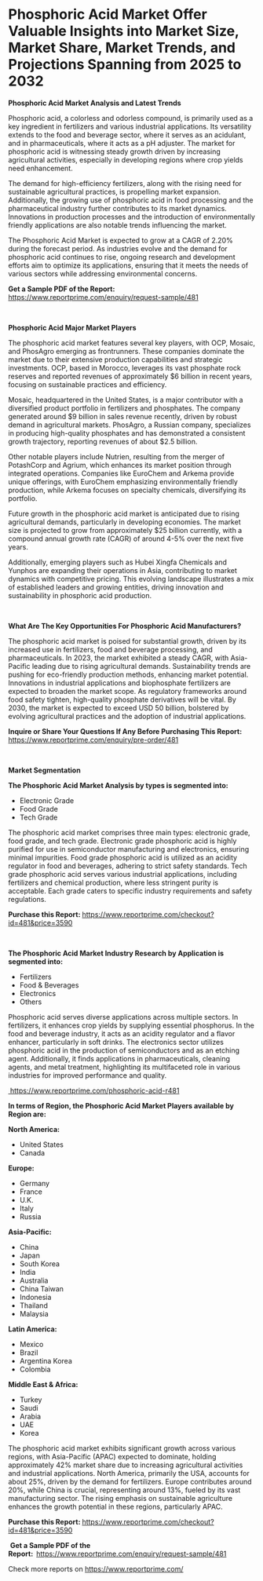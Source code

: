<p><h1>Phosphoric Acid Market Offer Valuable Insights into Market Size, Market Share, Market Trends, and Projections Spanning from 2025 to 2032</h1></p><p><strong>Phosphoric Acid Market Analysis and Latest Trends</strong></p>
<p><p>Phosphoric acid, a colorless and odorless compound, is primarily used as a key ingredient in fertilizers and various industrial applications. Its versatility extends to the food and beverage sector, where it serves as an acidulant, and in pharmaceuticals, where it acts as a pH adjuster. The market for phosphoric acid is witnessing steady growth driven by increasing agricultural activities, especially in developing regions where crop yields need enhancement. </p><p>The demand for high-efficiency fertilizers, along with the rising need for sustainable agricultural practices, is propelling market expansion. Additionally, the growing use of phosphoric acid in food processing and the pharmaceutical industry further contributes to its market dynamics. Innovations in production processes and the introduction of environmentally friendly applications are also notable trends influencing the market. </p><p>The Phosphoric Acid Market is expected to grow at a CAGR of 2.20% during the forecast period. As industries evolve and the demand for phosphoric acid continues to rise, ongoing research and development efforts aim to optimize its applications, ensuring that it meets the needs of various sectors while addressing environmental concerns.</p></p>
<p><strong>Get a Sample PDF of the Report:&nbsp;</strong> <a href="https://www.reportprime.com/enquiry/request-sample/481?utm_campaign=3295&utm_medium=2&utm_source=Github&utm_content=ia&utm_term=18032025&utm_id=phosphoric-acid">https://www.reportprime.com/enquiry/request-sample/481</a></p>
<p>&nbsp;</p>
<p><strong>Phosphoric Acid Major Market Players</strong></p>
<p><p>The phosphoric acid market features several key players, with OCP, Mosaic, and PhosAgro emerging as frontrunners. These companies dominate the market due to their extensive production capabilities and strategic investments. OCP, based in Morocco, leverages its vast phosphate rock reserves and reported revenues of approximately $6 billion in recent years, focusing on sustainable practices and efficiency.</p><p>Mosaic, headquartered in the United States, is a major contributor with a diversified product portfolio in fertilizers and phosphates. The company generated around $9 billion in sales revenue recently, driven by robust demand in agricultural markets. PhosAgro, a Russian company, specializes in producing high-quality phosphates and has demonstrated a consistent growth trajectory, reporting revenues of about $2.5 billion. </p><p>Other notable players include Nutrien, resulting from the merger of PotashCorp and Agrium, which enhances its market position through integrated operations. Companies like EuroChem and Arkema provide unique offerings, with EuroChem emphasizing environmentally friendly production, while Arkema focuses on specialty chemicals, diversifying its portfolio.</p><p>Future growth in the phosphoric acid market is anticipated due to rising agricultural demands, particularly in developing economies. The market size is projected to grow from approximately $25 billion currently, with a compound annual growth rate (CAGR) of around 4-5% over the next five years.</p><p>Additionally, emerging players such as Hubei Xingfa Chemicals and Yunphos are expanding their operations in Asia, contributing to market dynamics with competitive pricing. This evolving landscape illustrates a mix of established leaders and growing entities, driving innovation and sustainability in phosphoric acid production.</p></p>
<p>&nbsp;</p>
<p><strong>What Are The Key Opportunities For Phosphoric Acid Manufacturers?</strong></p>
<p><p>The phosphoric acid market is poised for substantial growth, driven by its increased use in fertilizers, food and beverage processing, and pharmaceuticals. In 2023, the market exhibited a steady CAGR, with Asia-Pacific leading due to rising agricultural demands. Sustainability trends are pushing for eco-friendly production methods, enhancing market potential. Innovations in industrial applications and biophosphate fertilizers are expected to broaden the market scope. As regulatory frameworks around food safety tighten, high-quality phosphate derivatives will be vital. By 2030, the market is expected to exceed USD 50 billion, bolstered by evolving agricultural practices and the adoption of industrial applications.</p></p>
<p><strong>Inquire or Share Your Questions If Any Before Purchasing This Report:</strong> <a href="https://www.reportprime.com/enquiry/pre-order/481?utm_campaign=3295&utm_medium=2&utm_source=Github&utm_content=ia&utm_term=18032025&utm_id=phosphoric-acid">https://www.reportprime.com/enquiry/pre-order/481</a></p>
<p>&nbsp;</p>
<p><strong>Market Segmentation</strong></p>
<p><strong>The Phosphoric Acid Market Analysis by types is segmented into:</strong></p>
<p><ul><li>Electronic Grade</li><li>Food Grade</li><li>Tech Grade</li></ul></p>
<p><p>The phosphoric acid market comprises three main types: electronic grade, food grade, and tech grade. Electronic grade phosphoric acid is highly purified for use in semiconductor manufacturing and electronics, ensuring minimal impurities. Food grade phosphoric acid is utilized as an acidity regulator in food and beverages, adhering to strict safety standards. Tech grade phosphoric acid serves various industrial applications, including fertilizers and chemical production, where less stringent purity is acceptable. Each grade caters to specific industry requirements and safety regulations.</p></p>
<p><strong>Purchase this Report:&nbsp;</strong><a href="https://www.reportprime.com/checkout?id=481&price=3590&utm_campaign=3295&utm_medium=2&utm_source=Github&utm_content=ia&utm_term=18032025&utm_id=phosphoric-acid">https://www.reportprime.com/checkout?id=481&price=3590</a></p>
<p>&nbsp;</p>
<p><strong>The Phosphoric Acid Market Industry Research by Application is segmented into:</strong></p>
<p><ul><li>Fertilizers</li><li>Food & Beverages</li><li>Electronics</li><li>Others</li></ul></p>
<p><p>Phosphoric acid serves diverse applications across multiple sectors. In fertilizers, it enhances crop yields by supplying essential phosphorus. In the food and beverage industry, it acts as an acidity regulator and a flavor enhancer, particularly in soft drinks. The electronics sector utilizes phosphoric acid in the production of semiconductors and as an etching agent. Additionally, it finds applications in pharmaceuticals, cleaning agents, and metal treatment, highlighting its multifaceted role in various industries for improved performance and quality.</p></p>
<p><a href="https://www.reportprime.com/phosphoric-acid-r481?utm_campaign=3295&utm_medium=2&utm_source=Github&utm_content=ia&utm_term=18032025&utm_id=phosphoric-acid">&nbsp;https://www.reportprime.com/phosphoric-acid-r481</a></p>
<p><strong>In terms of Region, the Phosphoric Acid Market Players available by Region are:</strong></p>
<p>
    <p> <strong> North America: </strong>
        <ul>
            <li>United States</li>
            <li>Canada</li>
        </ul>
        </p> 
    <p> <strong> Europe: </strong>
        <ul>
            <li>Germany</li>
            <li>France</li>
            <li>U.K.</li>
            <li>Italy</li>
            <li>Russia</li>
        </ul>
        </p> 
    <p> <strong> Asia-Pacific: </strong>
        <ul>
            <li>China</li>
            <li>Japan</li>
            <li>South Korea</li>
            <li>India</li>
            <li>Australia</li>
            <li>China Taiwan</li>
            <li>Indonesia</li>
            <li>Thailand</li>
            <li>Malaysia</li>
        </ul>
        </p> 
    <p> <strong> Latin America: </strong>
        <ul>
            <li>Mexico</li>
            <li>Brazil</li>
            <li>Argentina Korea</li>
            <li>Colombia</li>
        </ul>
        </p> 
    <p> <strong> Middle East & Africa: </strong>
        <ul>
            <li>Turkey</li>
            <li>Saudi</li>
            <li>Arabia</li>
            <li>UAE</li>
            <li>Korea</li>
        </ul>
    </p>
    </p>
<p><p>The phosphoric acid market exhibits significant growth across various regions, with Asia-Pacific (APAC) expected to dominate, holding approximately 42% market share due to increasing agricultural activities and industrial applications. North America, primarily the USA, accounts for about 25%, driven by the demand for fertilizers. Europe contributes around 20%, while China is crucial, representing around 13%, fueled by its vast manufacturing sector. The rising emphasis on sustainable agriculture enhances the growth potential in these regions, particularly APAC.</p></p>
<p><strong>Purchase this Report: </strong><a href="https://www.reportprime.com/checkout?id=481&price=3590&utm_campaign=3295&utm_medium=2&utm_source=Github&utm_content=ia&utm_term=18032025&utm_id=phosphoric-acid">https://www.reportprime.com/checkout?id=481&price=3590</a></p>
<p>&nbsp;<strong>Get a Sample PDF of the Report:&nbsp;&nbsp;</strong><a href="https://www.reportprime.com/enquiry/request-sample/481?utm_campaign=3295&utm_medium=2&utm_source=Github&utm_content=ia&utm_term=18032025&utm_id=phosphoric-acid">https://www.reportprime.com/enquiry/request-sample/481</a></p>
<p><strong></strong></p>
<p>Check more reports on <a href="https://www.reportprime.com/?utm_campaign=3295&utm_medium=2&utm_source=Github&utm_content=ia&utm_term=18032025&utm_id=phosphoric-acid">https://www.reportprime.com/</a></p>